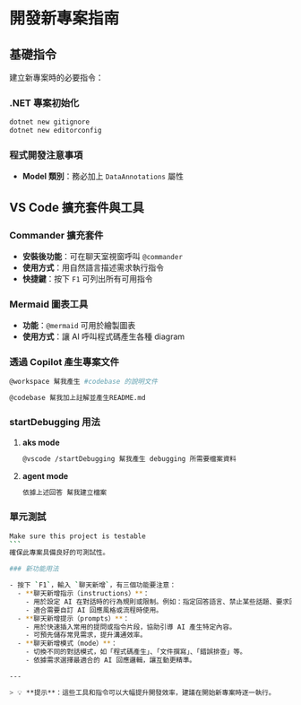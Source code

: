 # 開發新專案指南

## 基礎指令

建立新專案時的必要指令：

### .NET 專案初始化

```bash
dotnet new gitignore
dotnet new editorconfig
```

### 程式開發注意事項

- **Model 類別**：務必加上 `DataAnnotations` 屬性

## VS Code 擴充套件與工具

### Commander 擴充套件

- **安裝後功能**：可在聊天室視窗呼叫 `@commander`
- **使用方式**：用自然語言描述需求執行指令
- **快捷鍵**：按下 `F1` 可列出所有可用指令

### Mermaid 圖表工具

- **功能**：`@mermaid` 可用於繪製圖表
- **使用方式**：讓 AI 呼叫程式碼產生各種 diagram

### 透過 Copilot 產生專案文件

```bash
@workspace 幫我產生 #codebase 的說明文件
```

```bash
@codebase 幫我加上註解並產生README.md
```

### startDebugging 用法

1. **aks mode**

   ```bash
   @vscode /startDebugging 幫我產生 debugging 所需要檔案資料
   ```

2. **agent mode**

   ```bash
   依據上述回答 幫我建立檔案
   ```

### 單元測試

````bash
Make sure this project is testable
```
確保此專案具備良好的可測試性。

### 新功能用法

- 按下 `F1`，輸入 `聊天新增`，有三個功能要注意：
  - **聊天新增指示（instructions）**：
    - 用於設定 AI 在對話時的行為規則或限制。例如：指定回答語言、禁止某些話題、要求回覆格式等。
    - 適合需要自訂 AI 回應風格或流程時使用。
  - **聊天新增提示（prompts）**：
    - 用於快速插入常用的提問或指令片段，協助引導 AI 產生特定內容。
    - 可預先儲存常見需求，提升溝通效率。
  - **聊天新增模式（mode）**：
    - 切換不同的對話模式，如「程式碼產生」、「文件撰寫」、「錯誤排查」等。
    - 依據需求選擇最適合的 AI 回應邏輯，讓互動更精準。

---

> 💡 **提示**：這些工具和指令可以大幅提升開發效率，建議在開始新專案時逐一執行。
